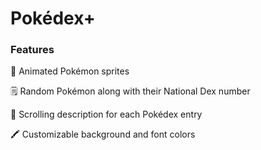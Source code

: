 # Pokédex+

### Features

🎨 Animated Pokémon sprites

🗒 Random Pokémon along with their National Dex number

📜 Scrolling description for each Pokédex entry

🖍️ Customizable background and font colors

